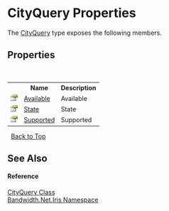 ﻿# CityQuery Properties
 

The <a href ="T_Bandwidth_Net_Iris_CityQuery.md">CityQuery</a> type exposes the following members.


## Properties
&nbsp;<table><tr><th></th><th>Name</th><th>Description</th></tr><tr><td>![Public property](media/pubproperty.gif "Public property")</td><td><a href ="P_Bandwidth_Net_Iris_CityQuery_Available.md">Available</a></td><td>
Available</td></tr><tr><td>![Public property](media/pubproperty.gif "Public property")</td><td><a href ="P_Bandwidth_Net_Iris_CityQuery_State.md">State</a></td><td>
State</td></tr><tr><td>![Public property](media/pubproperty.gif "Public property")</td><td><a href ="P_Bandwidth_Net_Iris_CityQuery_Supported.md">Supported</a></td><td>
Supported</td></tr></table>&nbsp;
<a href="#cityquery-properties">Back to Top</a>

## See Also


#### Reference
<a href ="T_Bandwidth_Net_Iris_CityQuery.md">CityQuery Class</a><br /><a href ="N_Bandwidth_Net_Iris.md">Bandwidth.Net.Iris Namespace</a><br />